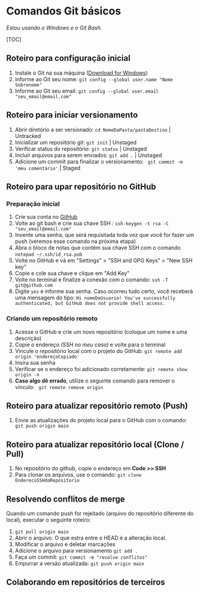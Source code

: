 # Comandos Git básicos

_Estou usando o Windows e o Git Bash._

[TOC]

## Roteiro para configuração inicial

1. Instale o Git na sua máquina ([Download for Windows](http://git-scm.com))
2. Informe ao Git seu nome: `git config --global user.name "Nome Sobrenome"`
3. Informe ao Git seu email: `git config --global user.email "seu_email@email.com"`

## Roteiro para iniciar versionamento

1. Abrir diretório a ser versionado: `cd NomeDaPasta/pastaDestino`  |  Untracked
2. Inicializar um repositório git: `git init`  |  Unstaged
3. Verificar status do repositório: `git status` |  Unstaged
4. Incluir arquivos para serem enviados: `git add .` |  Unstaged
5. Adicione um commit para finalizar o versionamento: ` git commit -m 'meu comentário'` | Staged

## Roteiro para upar repositório no GitHub

### Preparação inicial

1. Crie sua conta no [GitHub]( https://github.com/) 
2. Volte ao git bash e crie sua chave SSH : `ssh-keygen -t rsa -C "seu_email@email.com"`
3. Invente uma senha, que será requisitada toda vez que você for fazer um push (veremos esse comando na próxima etapa)
4. Abra o bloco de notas que contém sua chave SSH com o comando `notepad ~/.ssh/id_rsa.pub`
5. Volte no GitHub e vá em "Settings" > "SSH and GPG Keys" > "New SSH key"
6. Copie e cole sua chave e clique em "Add Key"
7. Volte no terminal e finalize a conexão com o comando: `ssh -T git@github.com`
8. Digite `yes` e informe sua senha. Caso ocorreu tudo certo, você receberá uma mensagem do tipo: `Hi nomeDeUsuario! You’ve successfully authenticated, but GitHub does not provide shell access.`

### Criando um repositório remoto

1. Acesse o GitHub e crie um novo repositório (coloque um nome e uma descrição)
2. Copie o endereço _(SSH no meu caso)_ e volte para o terminal
3. Vincule o repositório local com o projeto do GitHub: `git remote add origin 'endereçoCopiado'`
4. Insira sua senha
5. Verificar se o endereço foi adicionado corretamente: `git remote show origin -n`
6. **Caso algo dê errado**, utilize o seguinte comando para remover o vínculo: ` git remote remove origin`

## Roteiro para atualizar repositório remoto (Push)

1. Envie as atualizações do projeto local para o GitHub com o comando: ` git push origin main`

## Roteiro para atualizar repositório local (Clone / Pull)

1. No repositório do github, copie o endereço em **Code >> SSH**
2. Para clonar os arquivos, use o comando: `git clone EnderecoSSHdoRepositorio`

## Resolvendo conflitos de merge

Quando um comando push for rejeitado (arquivo do repositório diferente do local), executar o seguinte roteiro:

1.  `git pull origin main`
2. Abrir o arquivo. O que estra entre o HEAD é a alteração local.
3. Modificar o arquivo e deletar marcações
4. Adicione o arquivo para versionamento `git add .`
5. Faça um commit: `git commit -m "resolve conflitos"`
6. Empurrar a versão atualizada: `git push origin main`

## Colaborando em repositórios de terceiros




